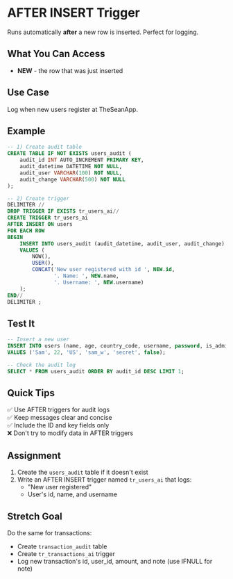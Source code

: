 # AFTER INSERT Trigger

Runs automatically **after** a new row is inserted. Perfect for logging.

## What You Can Access

- **NEW** - the row that was just inserted

## Use Case

Log when new users register at TheSeanApp.

## Example

```sql
-- 1) Create audit table
CREATE TABLE IF NOT EXISTS users_audit (
    audit_id INT AUTO_INCREMENT PRIMARY KEY,
    audit_datetime DATETIME NOT NULL,
    audit_user VARCHAR(100) NOT NULL,
    audit_change VARCHAR(500) NOT NULL
);

-- 2) Create trigger
DELIMITER //
DROP TRIGGER IF EXISTS tr_users_ai//
CREATE TRIGGER tr_users_ai
AFTER INSERT ON users
FOR EACH ROW
BEGIN
    INSERT INTO users_audit (audit_datetime, audit_user, audit_change)
    VALUES (
        NOW(),
        USER(),
        CONCAT('New user registered with id ', NEW.id, 
               '. Name: ', NEW.name, 
               '. Username: ', NEW.username)
    );
END//
DELIMITER ;
```

## Test It

```sql
-- Insert a new user
INSERT INTO users (name, age, country_code, username, password, is_admin)
VALUES ('Sam', 22, 'US', 'sam_w', 'secret', false);

-- Check the audit log
SELECT * FROM users_audit ORDER BY audit_id DESC LIMIT 1;
```

## Quick Tips

✅ Use AFTER triggers for audit logs  
✅ Keep messages clear and concise  
✅ Include the ID and key fields only  
❌ Don't try to modify data in AFTER triggers

## Assignment

1. Create the `users_audit` table if it doesn't exist
2. Write an AFTER INSERT trigger named `tr_users_ai` that logs:
   - "New user registered"
   - User's id, name, and username

## Stretch Goal

Do the same for transactions:
- Create `transaction_audit` table
- Create `tr_transactions_ai` trigger
- Log new transaction's id, user_id, amount, and note (use IFNULL for note)
